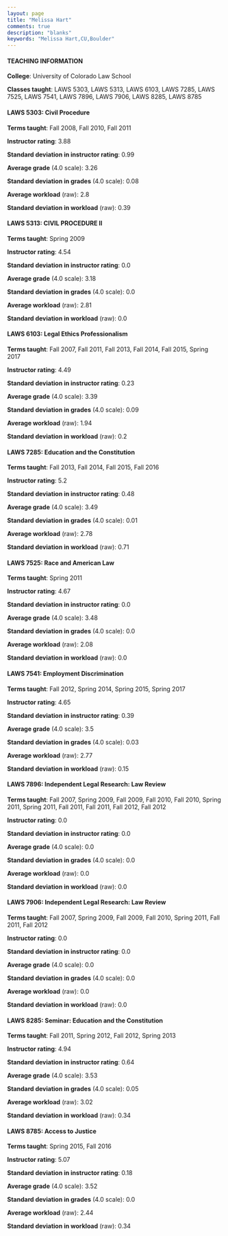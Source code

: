 ```yaml
---
layout: page
title: "Melissa Hart" 
comments: true
description: "blanks"
keywords: "Melissa Hart,CU,Boulder"
---
```

<head>
<script src="https://ajax.googleapis.com/ajax/libs/jquery/2.1.3/jquery.min.js"></script>
<script src="https://dl.dropboxusercontent.com/s/pc42nxpaw1ea4o9/highcharts.js?dl=0"></script>
<!-- <script src="../assets/js/highcharts.js"></script> -->
<style type="text/css">@font-face {
	font-family: "Bebas Neue";
	src: url(https://www.filehosting.org/file/details/544349/BebasNeue Regular.otf) format("opentype");
	}
	h1.Bebas { 
		font-family: "Bebas Neue", Verdana, Tahoma;
	}
</style>
</head>
	   
#### TEACHING INFORMATION

**College**: University of Colorado Law School

**Classes taught**: LAWS 5303, LAWS 5313, LAWS 6103, LAWS 7285, LAWS 7525, LAWS 7541, LAWS 7896, LAWS 7906, LAWS 8285, LAWS 8785

#### LAWS 5303: Civil Procedure

**Terms taught**: Fall 2008, Fall 2010, Fall 2011

**Instructor rating**: 3.88

**Standard deviation in instructor rating**: 0.99

**Average grade** (4.0 scale): 3.26

**Standard deviation in grades** (4.0 scale): 0.08

**Average workload** (raw): 2.8

**Standard deviation in workload** (raw): 0.39

#### LAWS 5313: CIVIL PROCEDURE II

**Terms taught**: Spring 2009

**Instructor rating**: 4.54

**Standard deviation in instructor rating**: 0.0

**Average grade** (4.0 scale): 3.18

**Standard deviation in grades** (4.0 scale): 0.0

**Average workload** (raw): 2.81

**Standard deviation in workload** (raw): 0.0

#### LAWS 6103: Legal Ethics Professionalism

**Terms taught**: Fall 2007, Fall 2011, Fall 2013, Fall 2014, Fall 2015, Spring 2017

**Instructor rating**: 4.49

**Standard deviation in instructor rating**: 0.23

**Average grade** (4.0 scale): 3.39

**Standard deviation in grades** (4.0 scale): 0.09

**Average workload** (raw): 1.94

**Standard deviation in workload** (raw): 0.2

#### LAWS 7285: Education and the Constitution

**Terms taught**: Fall 2013, Fall 2014, Fall 2015, Fall 2016

**Instructor rating**: 5.2

**Standard deviation in instructor rating**: 0.48

**Average grade** (4.0 scale): 3.49

**Standard deviation in grades** (4.0 scale): 0.01

**Average workload** (raw): 2.78

**Standard deviation in workload** (raw): 0.71

#### LAWS 7525: Race and American Law

**Terms taught**: Spring 2011

**Instructor rating**: 4.67

**Standard deviation in instructor rating**: 0.0

**Average grade** (4.0 scale): 3.48

**Standard deviation in grades** (4.0 scale): 0.0

**Average workload** (raw): 2.08

**Standard deviation in workload** (raw): 0.0

#### LAWS 7541: Employment Discrimination

**Terms taught**: Fall 2012, Spring 2014, Spring 2015, Spring 2017

**Instructor rating**: 4.65

**Standard deviation in instructor rating**: 0.39

**Average grade** (4.0 scale): 3.5

**Standard deviation in grades** (4.0 scale): 0.03

**Average workload** (raw): 2.77

**Standard deviation in workload** (raw): 0.15

#### LAWS 7896: Independent Legal Research: Law Review

**Terms taught**: Fall 2007, Spring 2009, Fall 2009, Fall 2010, Fall 2010, Spring 2011, Spring 2011, Fall 2011, Fall 2011, Fall 2012, Fall 2012

**Instructor rating**: 0.0

**Standard deviation in instructor rating**: 0.0

**Average grade** (4.0 scale): 0.0

**Standard deviation in grades** (4.0 scale): 0.0

**Average workload** (raw): 0.0

**Standard deviation in workload** (raw): 0.0

#### LAWS 7906: Independent Legal Research: Law Review

**Terms taught**: Fall 2007, Spring 2009, Fall 2009, Fall 2010, Spring 2011, Fall 2011, Fall 2012

**Instructor rating**: 0.0

**Standard deviation in instructor rating**: 0.0

**Average grade** (4.0 scale): 0.0

**Standard deviation in grades** (4.0 scale): 0.0

**Average workload** (raw): 0.0

**Standard deviation in workload** (raw): 0.0

#### LAWS 8285: Seminar: Education and the Constitution

**Terms taught**: Fall 2011, Spring 2012, Fall 2012, Spring 2013

**Instructor rating**: 4.94

**Standard deviation in instructor rating**: 0.64

**Average grade** (4.0 scale): 3.53

**Standard deviation in grades** (4.0 scale): 0.05

**Average workload** (raw): 3.02

**Standard deviation in workload** (raw): 0.34

#### LAWS 8785: Access to Justice

**Terms taught**: Spring 2015, Fall 2016

**Instructor rating**: 5.07

**Standard deviation in instructor rating**: 0.18

**Average grade** (4.0 scale): 3.52

**Standard deviation in grades** (4.0 scale): 0.0

**Average workload** (raw): 2.44

**Standard deviation in workload** (raw): 0.34

